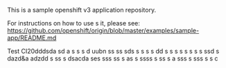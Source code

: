 This is a sample openshift v3 application repository.  

For instructions on how to use s  it, please see: https://github.com/openshift/origin/blob/master/examples/sample-app/README.md

Test CI20dddsda
sd a s s
s d uubn
ss ss sds s
 s s s
dd s s
s s  s s  s s ssd s dazd&a adzdd
 s ss s  dsacda ses sss
ss s  as
 s ssss 
 s ss s  a
sss  s
sss
 s s
c
